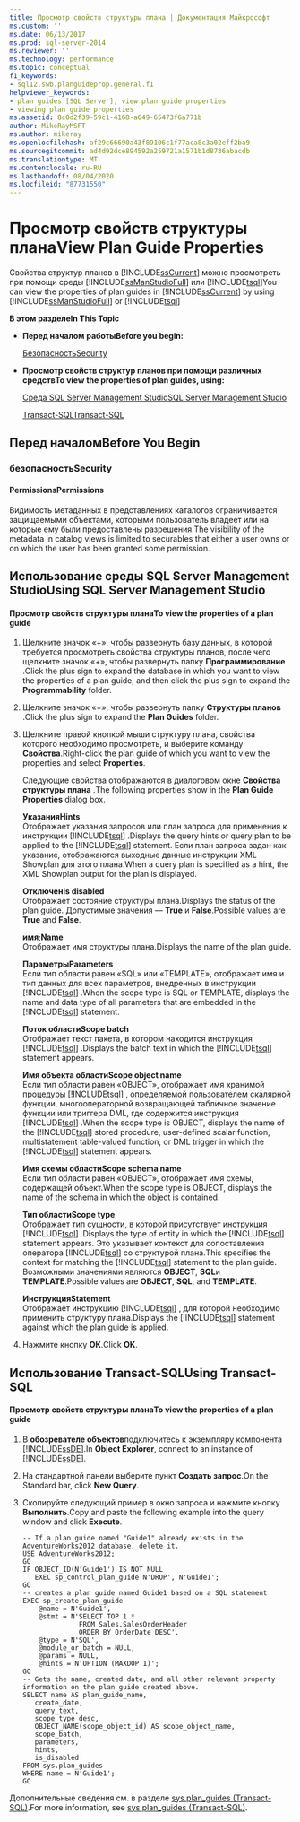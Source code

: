 ```yaml
---
title: Просмотр свойств структуры плана | Документация Майкрософт
ms.custom: ''
ms.date: 06/13/2017
ms.prod: sql-server-2014
ms.reviewer: ''
ms.technology: performance
ms.topic: conceptual
f1_keywords:
- sql12.swb.planguideprop.general.f1
helpviewer_keywords:
- plan guides [SQL Server], view plan guide properties
- viewing plan guide properties
ms.assetid: 8c0d2f39-59c1-4168-a649-65473f6a771b
author: MikeRayMSFT
ms.author: mikeray
ms.openlocfilehash: af29c66690a43f89106c1f77aca8c3a02eff2ba9
ms.sourcegitcommit: ad4d92dce894592a259721a1571b1d8736abacdb
ms.translationtype: MT
ms.contentlocale: ru-RU
ms.lasthandoff: 08/04/2020
ms.locfileid: "87731550"
---
```

# <a name="view-plan-guide-properties"></a><span data-ttu-id="a61e0-102">Просмотр свойств структуры плана</span><span class="sxs-lookup"><span data-stu-id="a61e0-102">View Plan Guide Properties</span></span>
  <span data-ttu-id="a61e0-103">Свойства структур планов в [!INCLUDE[ssCurrent](../../includes/sscurrent-md.md)] можно просмотреть при помощи среды [!INCLUDE[ssManStudioFull](../../includes/ssmanstudiofull-md.md)] или [!INCLUDE[tsql](../../includes/tsql-md.md)]</span><span class="sxs-lookup"><span data-stu-id="a61e0-103">You can view the properties of plan guides in [!INCLUDE[ssCurrent](../../includes/sscurrent-md.md)] by using [!INCLUDE[ssManStudioFull](../../includes/ssmanstudiofull-md.md)] or [!INCLUDE[tsql](../../includes/tsql-md.md)]</span></span>  
  
 <span data-ttu-id="a61e0-104">**В этом разделе**</span><span class="sxs-lookup"><span data-stu-id="a61e0-104">**In This Topic**</span></span>  
  
-   <span data-ttu-id="a61e0-105">**Перед началом работы**</span><span class="sxs-lookup"><span data-stu-id="a61e0-105">**Before you begin:**</span></span>  
  
     [<span data-ttu-id="a61e0-106">Безопасность</span><span class="sxs-lookup"><span data-stu-id="a61e0-106">Security</span></span>](#Security)  
  
-   <span data-ttu-id="a61e0-107">**Просмотр свойств структур планов при помощи различных средств**</span><span class="sxs-lookup"><span data-stu-id="a61e0-107">**To view the properties of plan guides, using:**</span></span>  
  
     [<span data-ttu-id="a61e0-108">Среда SQL Server Management Studio</span><span class="sxs-lookup"><span data-stu-id="a61e0-108">SQL Server Management Studio</span></span>](#SSMSProcedure)  
  
     [<span data-ttu-id="a61e0-109">Transact-SQL</span><span class="sxs-lookup"><span data-stu-id="a61e0-109">Transact-SQL</span></span>](#TsqlProcedure)  
  
##  <a name="before-you-begin"></a><a name="BeforeYouBegin"></a> <span data-ttu-id="a61e0-110">Перед началом</span><span class="sxs-lookup"><span data-stu-id="a61e0-110">Before You Begin</span></span>  
  
###  <a name="security"></a><a name="Security"></a> <span data-ttu-id="a61e0-111">безопасность</span><span class="sxs-lookup"><span data-stu-id="a61e0-111">Security</span></span>  
  
####  <a name="permissions"></a><a name="Permissions"></a> <span data-ttu-id="a61e0-112">Permissions</span><span class="sxs-lookup"><span data-stu-id="a61e0-112">Permissions</span></span>  
 <span data-ttu-id="a61e0-113">Видимость метаданных в представлениях каталогов ограничивается защищаемыми объектами, которыми пользователь владеет или на которые ему были предоставлены разрешения.</span><span class="sxs-lookup"><span data-stu-id="a61e0-113">The visibility of the metadata in catalog views is limited to securables that either a user owns or on which the user has been granted some permission.</span></span>  
  
##  <a name="using-sql-server-management-studio"></a><a name="SSMSProcedure"></a> <span data-ttu-id="a61e0-114">Использование среды SQL Server Management Studio</span><span class="sxs-lookup"><span data-stu-id="a61e0-114">Using SQL Server Management Studio</span></span>  
  
#### <a name="to-view-the-properties-of-a-plan-guide"></a><span data-ttu-id="a61e0-115">Просмотр свойств структуры плана</span><span class="sxs-lookup"><span data-stu-id="a61e0-115">To view the properties of a plan guide</span></span>  
  
1.  <span data-ttu-id="a61e0-116">Щелкните значок «+», чтобы развернуть базу данных, в которой требуется просмотреть свойства структуры планов, после чего щелкните значок «+», чтобы развернуть папку **Программирование** .</span><span class="sxs-lookup"><span data-stu-id="a61e0-116">Click the plus sign to expand the database in which you want to view the properties of a plan guide, and then click the plus sign to expand the **Programmability** folder.</span></span>  
  
2.  <span data-ttu-id="a61e0-117">Щелкните значок «+», чтобы развернуть папку **Структуры планов** .</span><span class="sxs-lookup"><span data-stu-id="a61e0-117">Click the plus sign to expand the **Plan Guides** folder.</span></span>  
  
3.  <span data-ttu-id="a61e0-118">Щелкните правой кнопкой мыши структуру плана, свойства которого необходимо просмотреть, и выберите команду **Свойства**.</span><span class="sxs-lookup"><span data-stu-id="a61e0-118">Right-click the plan guide of which you want to view the properties and select **Properties**.</span></span>  
  
     <span data-ttu-id="a61e0-119">Следующие свойства отображаются в диалоговом окне **Свойства структуры плана** .</span><span class="sxs-lookup"><span data-stu-id="a61e0-119">The following properties show in the **Plan Guide Properties** dialog box.</span></span>  
  
     <span data-ttu-id="a61e0-120">**Указания**</span><span class="sxs-lookup"><span data-stu-id="a61e0-120">**Hints**</span></span>  
     <span data-ttu-id="a61e0-121">Отображает указания запросов или план запроса для применения к инструкции [!INCLUDE[tsql](../../includes/tsql-md.md)] .</span><span class="sxs-lookup"><span data-stu-id="a61e0-121">Displays the query hints or query plan to be applied to the [!INCLUDE[tsql](../../includes/tsql-md.md)] statement.</span></span> <span data-ttu-id="a61e0-122">Если план запроса задан как указание, отображаются выходные данные инструкции XML Showplan для этого плана.</span><span class="sxs-lookup"><span data-stu-id="a61e0-122">When a query plan is specified as a hint, the XML Showplan output for the plan is displayed.</span></span>  
  
     <span data-ttu-id="a61e0-123">**Отключен**</span><span class="sxs-lookup"><span data-stu-id="a61e0-123">**Is disabled**</span></span>  
     <span data-ttu-id="a61e0-124">Отображает состояние структуры плана.</span><span class="sxs-lookup"><span data-stu-id="a61e0-124">Displays the status of the plan guide.</span></span> <span data-ttu-id="a61e0-125">Допустимые значения — **True** и **False**.</span><span class="sxs-lookup"><span data-stu-id="a61e0-125">Possible values are **True** and **False**.</span></span>  
  
     <span data-ttu-id="a61e0-126">**имя**;</span><span class="sxs-lookup"><span data-stu-id="a61e0-126">**Name**</span></span>  
     <span data-ttu-id="a61e0-127">Отображает имя структуры плана.</span><span class="sxs-lookup"><span data-stu-id="a61e0-127">Displays the name of the plan guide.</span></span>  
  
     <span data-ttu-id="a61e0-128">**Параметры**</span><span class="sxs-lookup"><span data-stu-id="a61e0-128">**Parameters**</span></span>  
     <span data-ttu-id="a61e0-129">Если тип области равен «SQL» или «TEMPLATE», отображает имя и тип данных для всех параметров, внедренных в инструкции [!INCLUDE[tsql](../../includes/tsql-md.md)] .</span><span class="sxs-lookup"><span data-stu-id="a61e0-129">When the scope type is SQL or TEMPLATE, displays the name and data type of all parameters that are embedded in the [!INCLUDE[tsql](../../includes/tsql-md.md)] statement.</span></span>  
  
     <span data-ttu-id="a61e0-130">**Поток области**</span><span class="sxs-lookup"><span data-stu-id="a61e0-130">**Scope batch**</span></span>  
     <span data-ttu-id="a61e0-131">Отображает текст пакета, в котором находится инструкция [!INCLUDE[tsql](../../includes/tsql-md.md)] .</span><span class="sxs-lookup"><span data-stu-id="a61e0-131">Displays the batch text in which the [!INCLUDE[tsql](../../includes/tsql-md.md)] statement appears.</span></span>  
  
     <span data-ttu-id="a61e0-132">**Имя объекта области**</span><span class="sxs-lookup"><span data-stu-id="a61e0-132">**Scope object name**</span></span>  
     <span data-ttu-id="a61e0-133">Если тип области равен «OBJECT», отображает имя хранимой процедуры [!INCLUDE[tsql](../../includes/tsql-md.md)] , определяемой пользователем скалярной функции, многооператорной возвращающей табличное значение функции или триггера DML, где содержится инструкция [!INCLUDE[tsql](../../includes/tsql-md.md)] .</span><span class="sxs-lookup"><span data-stu-id="a61e0-133">When the scope type is OBJECT, displays the name of the [!INCLUDE[tsql](../../includes/tsql-md.md)] stored procedure, user-defined scalar function, multistatement table-valued function, or DML trigger in which the [!INCLUDE[tsql](../../includes/tsql-md.md)] statement appears.</span></span>  
  
     <span data-ttu-id="a61e0-134">**Имя схемы области**</span><span class="sxs-lookup"><span data-stu-id="a61e0-134">**Scope schema name**</span></span>  
     <span data-ttu-id="a61e0-135">Если тип области равен «OBJECT», отображает имя схемы, содержащей объект.</span><span class="sxs-lookup"><span data-stu-id="a61e0-135">When the scope type is OBJECT, displays the name of the schema in which the object is contained.</span></span>  
  
     <span data-ttu-id="a61e0-136">**Тип области**</span><span class="sxs-lookup"><span data-stu-id="a61e0-136">**Scope type**</span></span>  
     <span data-ttu-id="a61e0-137">Отображает тип сущности, в которой присутствует инструкция [!INCLUDE[tsql](../../includes/tsql-md.md)] .</span><span class="sxs-lookup"><span data-stu-id="a61e0-137">Displays the type of entity in which the [!INCLUDE[tsql](../../includes/tsql-md.md)] statement appears.</span></span> <span data-ttu-id="a61e0-138">Это указывает контекст для сопоставления оператора [!INCLUDE[tsql](../../includes/tsql-md.md)] со структурой плана.</span><span class="sxs-lookup"><span data-stu-id="a61e0-138">This specifies the context for matching the [!INCLUDE[tsql](../../includes/tsql-md.md)] statement to the plan guide.</span></span> <span data-ttu-id="a61e0-139">Возможными значениями являются **OBJECT**, **SQL**и **TEMPLATE**.</span><span class="sxs-lookup"><span data-stu-id="a61e0-139">Possible values are **OBJECT**, **SQL**, and **TEMPLATE**.</span></span>  
  
     <span data-ttu-id="a61e0-140">**Инструкция**</span><span class="sxs-lookup"><span data-stu-id="a61e0-140">**Statement**</span></span>  
     <span data-ttu-id="a61e0-141">Отображает инструкцию [!INCLUDE[tsql](../../includes/tsql-md.md)] , для которой необходимо применить структуру плана.</span><span class="sxs-lookup"><span data-stu-id="a61e0-141">Displays the [!INCLUDE[tsql](../../includes/tsql-md.md)] statement against which the plan guide is applied.</span></span>  
  
4.  <span data-ttu-id="a61e0-142">Нажмите кнопку **ОК**.</span><span class="sxs-lookup"><span data-stu-id="a61e0-142">Click **OK**.</span></span>  
  
##  <a name="using-transact-sql"></a><a name="TsqlProcedure"></a> <span data-ttu-id="a61e0-143">Использование Transact-SQL</span><span class="sxs-lookup"><span data-stu-id="a61e0-143">Using Transact-SQL</span></span>  
  
#### <a name="to-view-the-properties-of-a-plan-guide"></a><span data-ttu-id="a61e0-144">Просмотр свойств структуры плана</span><span class="sxs-lookup"><span data-stu-id="a61e0-144">To view the properties of a plan guide</span></span>  
  
1.  <span data-ttu-id="a61e0-145">В **обозревателе объектов**подключитесь к экземпляру компонента [!INCLUDE[ssDE](../../includes/ssde-md.md)].</span><span class="sxs-lookup"><span data-stu-id="a61e0-145">In **Object Explorer**, connect to an instance of [!INCLUDE[ssDE](../../includes/ssde-md.md)].</span></span>  
  
2.  <span data-ttu-id="a61e0-146">На стандартной панели выберите пункт **Создать запрос**.</span><span class="sxs-lookup"><span data-stu-id="a61e0-146">On the Standard bar, click **New Query**.</span></span>  
  
3.  <span data-ttu-id="a61e0-147">Скопируйте следующий пример в окно запроса и нажмите кнопку **Выполнить**.</span><span class="sxs-lookup"><span data-stu-id="a61e0-147">Copy and paste the following example into the query window and click **Execute**.</span></span>  
  
    ```  
    -- If a plan guide named "Guide1" already exists in the AdventureWorks2012 database, delete it.  
    USE AdventureWorks2012;  
    GO  
    IF OBJECT_ID(N'Guide1') IS NOT NULL  
       EXEC sp_control_plan_guide N'DROP', N'Guide1';  
    GO  
    -- creates a plan guide named Guide1 based on a SQL statement  
    EXEC sp_create_plan_guide   
        @name = N'Guide1',   
        @stmt = N'SELECT TOP 1 *   
                  FROM Sales.SalesOrderHeader   
                  ORDER BY OrderDate DESC',   
        @type = N'SQL',  
        @module_or_batch = NULL,   
        @params = NULL,   
        @hints = N'OPTION (MAXDOP 1)';  
    GO  
    -- Gets the name, created date, and all other relevant property information on the plan guide created above.   
    SELECT name AS plan_guide_name,  
       create_date,  
       query_text,  
       scope_type_desc,  
       OBJECT_NAME(scope_object_id) AS scope_object_name,  
       scope_batch,  
       parameters,  
       hints,  
       is_disabled  
    FROM sys.plan_guides  
    WHERE name = N'Guide1';  
    GO  
    ```  
  
 <span data-ttu-id="a61e0-148">Дополнительные сведения см. в разделе [sys.plan_guides (Transact-SQL)](/sql/relational-databases/system-catalog-views/sys-plan-guides-transact-sql).</span><span class="sxs-lookup"><span data-stu-id="a61e0-148">For more information, see [sys.plan_guides &#40;Transact-SQL&#41;](/sql/relational-databases/system-catalog-views/sys-plan-guides-transact-sql).</span></span>  
  
  
